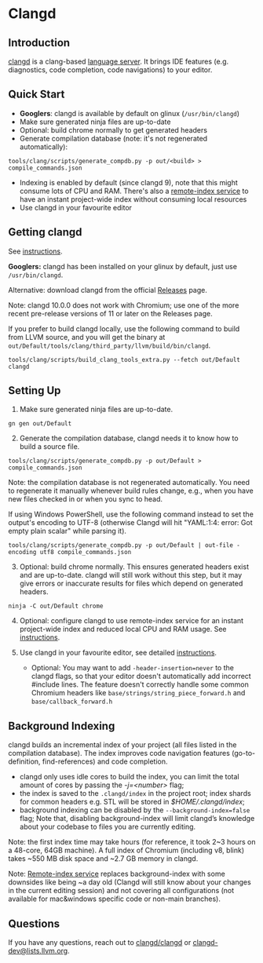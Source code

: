 # Clangd

## Introduction

[clangd](https://clangd.llvm.org/) is a clang-based [language server](https://langserver.org/).
It brings IDE features (e.g. diagnostics, code completion, code navigations) to
your editor.

## Quick Start

* **Googlers**: clangd is available by default on glinux (`/usr/bin/clangd`)
* Make sure generated ninja files are up-to-date
* Optional: build chrome normally to get generated headers
* Generate compilation database (note: it's not regenerated automatically):
```
tools/clang/scripts/generate_compdb.py -p out/<build> > compile_commands.json
```
* Indexing is enabled by default (since clangd 9), note that this might consume
  lots of CPU and RAM. There's also a
  [remote-index service](https://github.com/clangd/chrome-remote-index/blob/main/docs/index.md)
  to have an instant project-wide index without consuming local resources
* Use clangd in your favourite editor

## Getting clangd

See [instructions](https://clangd.llvm.org/installation.html#installing-clangd).

**Googlers:** clangd has been installed on your glinux by default, just use
`/usr/bin/clangd`.

Alternative: download clangd from the official [Releases](https://github.com/clangd/clangd/releases)
page.

Note: clangd 10.0.0 does not work with Chromium; use one of the more recent
pre-release versions of 11 or later on the Releases page.

If you prefer to build clangd locally, use the following command to build from
LLVM source, and you will get the binary at
`out/Default/tools/clang/third_party/llvm/build/bin/clangd`.

```
tools/clang/scripts/build_clang_tools_extra.py --fetch out/Default clangd
```

## Setting Up

1. Make sure generated ninja files are up-to-date.

```
gn gen out/Default
```

2. Generate the compilation database, clangd needs it to know how to build a
source file.

```
tools/clang/scripts/generate_compdb.py -p out/Default > compile_commands.json
```

Note: the compilation database is not regenerated automatically. You need to
regenerate it manually whenever build rules change, e.g., when you have new files
checked in or when you sync to head.

If using Windows PowerShell, use the following command instead to set the
output's encoding to UTF-8 (otherwise Clangd will hit "YAML:1:4: error: Got
empty plain scalar" while parsing it).

```
tools/clang/scripts/generate_compdb.py -p out/Default | out-file -encoding utf8 compile_commands.json
```

3. Optional: build chrome normally. This ensures generated headers exist and are
up-to-date. clangd will still work without this step, but it may give errors or
inaccurate results for files which depend on generated headers.

```
ninja -C out/Default chrome
```

4. Optional: configure clangd to use remote-index service for an instant
   project-wide index and reduced local CPU and RAM usage. See
   [instructions](https://github.com/clangd/chrome-remote-index/blob/main/docs/index.md).

5. Use clangd in your favourite editor, see detailed [instructions](
https://clangd.llvm.org/installation.html#editor-plugins).

    * Optional: You may want to add `-header-insertion=never` to the clangd flags,
      so that your editor doesn't automatically add incorrect #include lines. The
      feature doesn't correctly handle some common Chromium headers like
      `base/strings/string_piece_forward.h` and `base/callback_forward.h`

## Background Indexing

clangd builds an incremental index of your project (all files listed in the
compilation database). The index improves code navigation features
(go-to-definition, find-references) and code completion.

* clangd only uses idle cores to build the index, you can limit the total amount
  of cores by passing the *-j=\<number\>* flag;
* the index is saved to the `.clangd/index` in the project root; index shards
  for common headers e.g. STL will be stored in *$HOME/.clangd/index*;
* background indexing can be disabled by the `--background-index=false` flag;
  Note that, disabling background-index will limit clangd’s knowledge about your
  codebase to files you are currently editing.

Note: the first index time may take hours (for reference, it took 2~3 hours on
a 48-core, 64GB machine). A full index of Chromium (including v8, blink) takes
~550 MB disk space and ~2.7 GB memory in clangd.

Note: [Remote-index service](https://github.com/clangd/chrome-remote-index/blob/main/docs/index.md)
replaces background-index with some downsides like being ~a day old (Clangd will
still know about your changes in the current editing session) and not covering
all configurations (not available for mac&windows specific code or non-main
branches).

## Questions

If you have any questions, reach out to
[clangd/clangd](https://github.com/clangd/clangd) or clangd-dev@lists.llvm.org.
